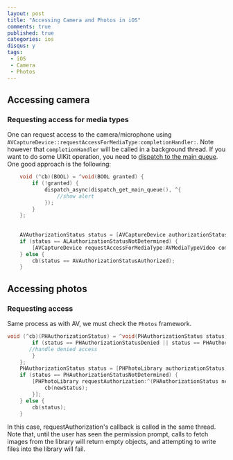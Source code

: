 ```yaml
---
layout: post
title: "Accessing Camera and Photos in iOS"
comments: true
published: true
categories: ios
disqus: y
tags:
 - iOS
 - Camera
 - Photos
---
```


## Accessing camera

### Requesting access for media types

One can request access to the camera/microphone using `AVCaptureDevice::requestAccessForMediaType:completionHandler:`. Note however that `completionHandler` will be called in a background thread. If you want to do some UIKit operation, you need to [dispatch to the main queue](https://developer.apple.com/library/ios/documentation/AVFoundation/Reference/AVCaptureDevice_Class/#//apple_ref/occ/clm/AVCaptureDevice/requestAccessForMediaType:completionHandler:).
One good approach is the following:

```objectivec
    void (^cb)(BOOL) = ^void(BOOL granted) {
        if (!granted) {
            dispatch_async(dispatch_get_main_queue(), ^{
                //show alert
            });
        }
    };
    
    
    AVAuthorizationStatus status = [AVCaptureDevice authorizationStatusForMediaType:AVMediaTypeVideo];
    if (status == ALAuthorizationStatusNotDetermined) {
        [AVCaptureDevice requestAccessForMediaType:AVMediaTypeVideo completionHandler:cb];
    } else {
        cb(status == AVAuthorizationStatusAuthorized);
    }
```

## Accessing photos

### Requesting access
Same process as with AV, we must check the `Photos` framework.

```objectivec
void (^cb)(PHAuthorizationStatus) = ^void(PHAuthorizationStatus status) {
        if (status == PHAuthorizationStatusDenied || status == PHAuthorizationStatusRestricted) {
   	   //handle denied access                     
        }
    };
    PHAuthorizationStatus status = [PHPhotoLibrary authorizationStatus];
    if (status == PHAuthorizationStatusNotDetermined) {
        [PHPhotoLibrary requestAuthorization:^(PHAuthorizationStatus newStatus) {
            cb(newStatus);
        }];
    } else {
        cb(status);
    }
```
In this case, requestAuthorization's callback is called in the same thread. Note that, until the user has seen the permission prompt, calls to fetch images from the library will return empty objects, and attempting to write files into the library will fail.
